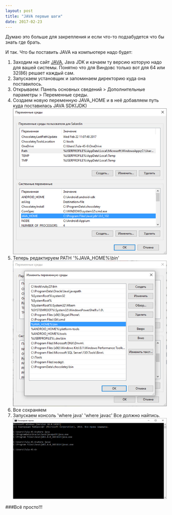 ```yaml
---
layout: post
title: "JAVA первые шаги"
date: 2017-02-23
---
```


Думаю это больше для закрепления и если что-то подзабудется что бы знать где брать.

И так. Что бы поставить JAVA на компьютере надо будет:

1. Заходим на сайт [JAVA](http://www.oracle.com/technetwork/java/javase/downloads/index.html), Java JDK
 и качаем ту версию которую надо для вашей системы. Понятно что для Виндовс только вот для 64 или 32(86) решает каждый сам.
2. Запускаем установщик и запоминаем директорию куда она поставилось.
3. Открываем: Панель основных сведений > Дополнительные параметры > Переменные среды.
4. Создаем новую переменную JAVA_HOME и в неё добавляем путь куда поставилась JAVA SDK(JDK)
![JAVA_HOME](pict/JAVA_HOME.jpg)
5. Теперь редактируем PATH
'%JAVA_HOME%\bin'
![PATH](pict/PATH.jpg)
6. Все сохраняем
7. Запускаем консоль
'where java'
'where javac'
Все должно найтись.
![consol](pict/consol.jpg)


###Всё просто!!!